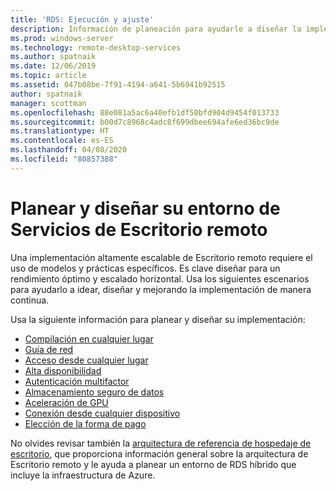 ```yaml
---
title: 'RDS: Ejecución y ajuste'
description: Información de planeación para ayudarle a diseñar la implementación de Escritorio remoto.
ms.prod: windows-server
ms.technology: remote-desktop-services
ms.author: spatnaik
ms.date: 12/06/2019
ms.topic: article
ms.assetid: 047b08be-7f91-4194-a641-5b6941b92515
author: spatnaik
manager: scottman
ms.openlocfilehash: 88e081a5ac6a40efb1df50bfd904d9454f013733
ms.sourcegitcommit: b00d7c8968c4adc8f699dbee694afe6ed36bc9de
ms.translationtype: HT
ms.contentlocale: es-ES
ms.lasthandoff: 04/08/2020
ms.locfileid: "80857388"
---
```

# <a name="plan-and-design-your-remote-desktop-services-environment"></a>Planear y diseñar su entorno de Servicios de Escritorio remoto

Una implementación altamente escalable de Escritorio remoto requiere el uso de modelos y prácticas específicos.
Es clave diseñar para un rendimiento óptimo y escalado horizontal. Usa los siguientes escenarios para ayudarlo a idear, diseñar y mejorando la implementación de manera continua.

Usa la siguiente información para planear y diseñar su implementación:

- [Compilación en cualquier lugar](rds-plan-build-anywhere.md)
- [Guía de red](network-guidance.md)
- [Acceso desde cualquier lugar](rds-plan-access-from-anywhere.md)
- [Alta disponibilidad](rds-plan-high-availability.md)
- [Autenticación multifactor](rds-plan-mfa.md)
- [Almacenamiento seguro de datos](rds-plan-secure-data-storage.md)
- [Aceleración de GPU](rds-graphics-virtualization.md)
- [Conexión desde cualquier dispositivo](rds-plan-connect-from-any-device.md)
- [Elección de la forma de pago](rds-plan-choose-how-you-pay.md)

No olvides revisar también la [arquitectura de referencia de hospedaje de escritorio](desktop-hosting-reference-architecture.md), que proporciona información general sobre la arquitectura de Escritorio remoto y le ayuda a planear un entorno de RDS híbrido que incluye la infraestructura de Azure.
